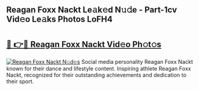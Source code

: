 ## Reagan Foxx Nackt Le𝚊k𝚎d N𝚞𝚍e - Part-1cv Vid𝚎o Le𝚊ks Photos LoFH4

# <h2><a href="http://fb2sl0.evod.top/?m=Reagan+Foxx+Nackt">🔗 👉🔴 Reagan Foxx Nackt Vid𝚎o Ph𝚘t𝚘s</a></h2>

[![Reagan Foxx Nackt N𝚞d𝚎s](https://i.imgur.com/8V9OHl7.gif)](http://fb2sl0.evod.top/?m=Reagan+Foxx+Nackt)
Social media personality Reagan Foxx Nackt known for their dance and lifestyle content. Inspiring athlete Reagan Foxx Nackt, recognized for their outstanding achievements and dedication to their sport. 
